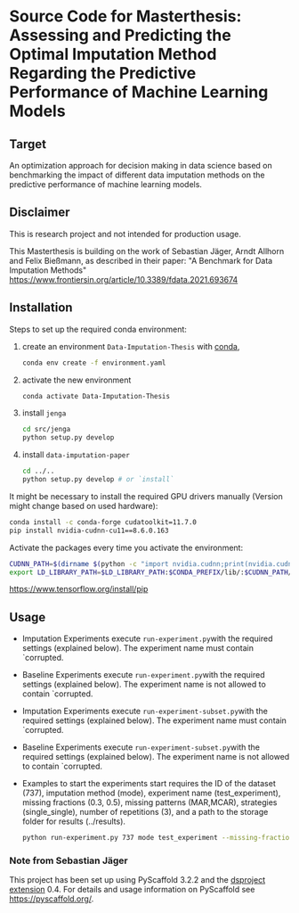 # Source Code for Masterthesis: Assessing and Predicting the Optimal Imputation Method Regarding the Predictive Performance of Machine Learning Models

## Target 
An optimization approach for decision making in data science based on benchmarking the impact of different data imputation methods on the predictive performance of machine learning models.

## Disclaimer

This is research project and not intended for production usage.

This Masterthesis is building on the work of Sebastian Jäger, Arndt Allhorn and Felix Bießmann, as described in their paper: "A Benchmark for Data Imputation Methods"
https://www.frontiersin.org/article/10.3389/fdata.2021.693674




## Installation

Steps to set up the required conda environment:

1. create an environment `Data-Imputation-Thesis` with [conda],
   ```bash
   conda env create -f environment.yaml
   ```
2. activate the new environment
   ```bash
   conda activate Data-Imputation-Thesis
   ```
3. install `jenga` 
   ```bash
   cd src/jenga
   python setup.py develop
   ```
4. install `data-imputation-paper`
   ```bash
   cd ../..
   python setup.py develop # or `install`
   ```
It might be necessary to install the required GPU drivers manually (Version might change based on used hardware):
   ```bash
   conda install -c conda-forge cudatoolkit=11.7.0
   pip install nvidia-cudnn-cu11==8.6.0.163
   ```
Activate the packages every time you activate the environment:
   ```bash
   CUDNN_PATH=$(dirname $(python -c "import nvidia.cudnn;print(nvidia.cudnn.__file__)"))
   export LD_LIBRARY_PATH=$LD_LIBRARY_PATH:$CONDA_PREFIX/lib/:$CUDNN_PATH/lib
   ```
https://www.tensorflow.org/install/pip


## Usage

- Imputation Experiments
  execute `run-experiment.py`with the required settings (explained below). The experiment name must contain `corrupted.

- Baseline Experiments
  execute `run-experiment.py`with the required settings (explained below). The experiment name is not allowed to contain `corrupted.

- Imputation Experiments
  execute `run-experiment-subset.py`with the required settings (explained below). The experiment name must contain `corrupted.

- Baseline Experiments
  execute `run-experiment-subset.py`with the required settings (explained below). The experiment name is not allowed to contain `corrupted.


- Examples to start the experiments
  start requires the ID of the dataset (737), imputation method (mode), experiment name (test_experiment), missing fractions (0.3, 0.5), missing patterns (MAR,MCAR), strategies (single_single), number of repetitions (3), and a path to the storage folder for results (../results).

  ```bash
  python run-experiment.py 737 mode test_experiment --missing-fractions 0.3,0.5 --missing-types MAR,MCAR --strategies single_single --num-repetitions 3 --base-path ../results
  ```




### Note from Sebastian Jäger

This project has been set up using PyScaffold 3.2.2 and the [dsproject extension] 0.4.
For details and usage information on PyScaffold see https://pyscaffold.org/.

[conda]: https://docs.conda.io/
[pre-commit]: https://pre-commit.com/
[Jupyter]: https://jupyter.org/
[nbstripout]: https://github.com/kynan/nbstripout
[Google style]: http://google.github.io/styleguide/pyguide.html#38-comments-and-docstrings
[dsproject extension]: https://github.com/pyscaffold/pyscaffoldext-dsproject
